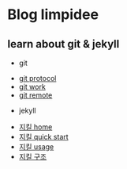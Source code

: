 # Blog limpidee

## learn about git & jekyll

* git
- [git protocol](https://git-scm.com/book/ko/v1/Git-%EC%84%9C%EB%B2%84-%ED%94%84%EB%A1%9C%ED%86%A0%EC%BD%9C)
- [git work](https://git-scm.com/book/ko/v1/Git%EC%9D%98-%EA%B8%B0%EC%B4%88-%EC%88%98%EC%A0%95%ED%95%98%EA%B3%A0-%EC%A0%80%EC%9E%A5%EC%86%8C%EC%97%90-%EC%A0%80%EC%9E%A5%ED%95%98%EA%B8%B0)
- [git remote](https://git-scm.com/book/ko/v1/Git%EC%9D%98-%EA%B8%B0%EC%B4%88-%EB%A6%AC%EB%AA%A8%ED%8A%B8-%EC%A0%80%EC%9E%A5%EC%86%8C)

* jekyll
- [지킬 home](http://jekyllrb-ko.github.io/docs/home/)
- [지킬 quick start](http://jekyllrb-ko.github.io/docs/quickstart/)
- [지킬 usage](http://jekyllrb-ko.github.io/docs/usage/)
- [지킬 구조](http://jekyllrb-ko.github.io/docs/structure/)

